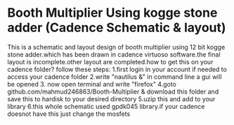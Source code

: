 # Booth Multiplier Using kogge stone adder (Cadence Schematic & layout)

This is a schematic and layout design of booth multiplier using 12 bit kogge stone adder.which has been drawn in cadence virtuoso software.the final layout is incomplete.other layout are completed.how to get this on your cadence folder?
follow these steps:
1.first login in your account if needed to access your cadence folder
2.write "nautilus &" in command line a gui will be opened
3. now open terminal and write "firefox"
4.goto github.com/mahmud246863/Booth-Multiplier & download this folder and save this to hardisk to your desired directory
5.uzip this and add to your library
6.this whole schematic used gpdk045 library.if your cadence doesnot have this just change the mosfets

